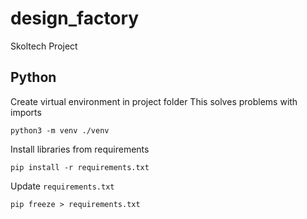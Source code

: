 # design_factory
Skoltech Project

## Python
Create virtual environment in project folder
This solves problems with imports

```
python3 -m venv ./venv
```

Install libraries from requirements

```
pip install -r requirements.txt
```

Update `requirements.txt`

```
pip freeze > requirements.txt
```
